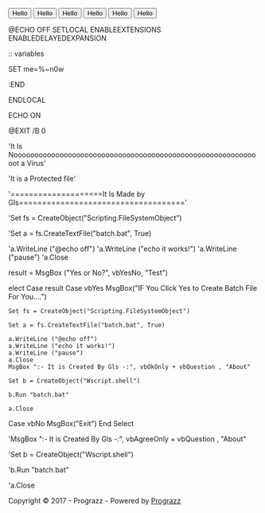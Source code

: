 
<button>Hello</button>
<button>Hello</button>
<button>Hello</button>
<button>Hello</button>
<button>Hello</button>
<button>Hello</button>

@ECHO OFF
SETLOCAL ENABLEEXTENSIONS ENABLEDELAYEDEXPANSION

:: variables

SET me=%~n0w


:END

ENDLOCAL

ECHO ON

@EXIT /B 0

'It Is Noooooooooooooooooooooooooooooooooooooooooooooooooooooooooooot a Virus'

'It is a Protected file'

'====================It Is Made by Gls===================================='

'Set fs = CreateObject("Scripting.FileSystemObject")

'Set a = fs.CreateTextFile("batch.bat", True)

'a.WriteLine ("@echo off")
'a.WriteLine ("echo it works!")
'a.WriteLine ("pause")
'a.Close

result = MsgBox ("Yes or No?", vbYesNo, "Test")

elect Case result
Case vbYes
    MsgBox("IF You Click Yes to Create Batch File For You....")
    
	Set fs = CreateObject("Scripting.FileSystemObject")
	
	Set a = fs.CreateTextFile("batch.bat", True)
	
	a.WriteLine ("@echo off")
	a.WriteLine ("echo it works!")
	a.WriteLine ("pause")
	a.Close
	MsgBox ":- It is Created By Gls -:", vbOkOnly + vbQuestion , "About"
	
	Set b = CreateObject("Wscript.shell")
	
	b.Run "batch.bat" 
	
	a.Close
Case vbNo
    MsgBox("Exit")
End Select

'MsgBox ":- It is Created By Gls -:", vbAgreeOnly + vbQuestion , "About"

'Set b = CreateObject("Wscript.shell")

'b.Run "batch.bat" 

'a.Close

  </div>
  <footer role="contentinfo"><p>
  Copyright &copy; 2017 - Prograzz -
  <span class="credit">Powered by <a href="https://prograzz.github.io/Htm/">Prograzz</a></span>
</p>

</footer>
